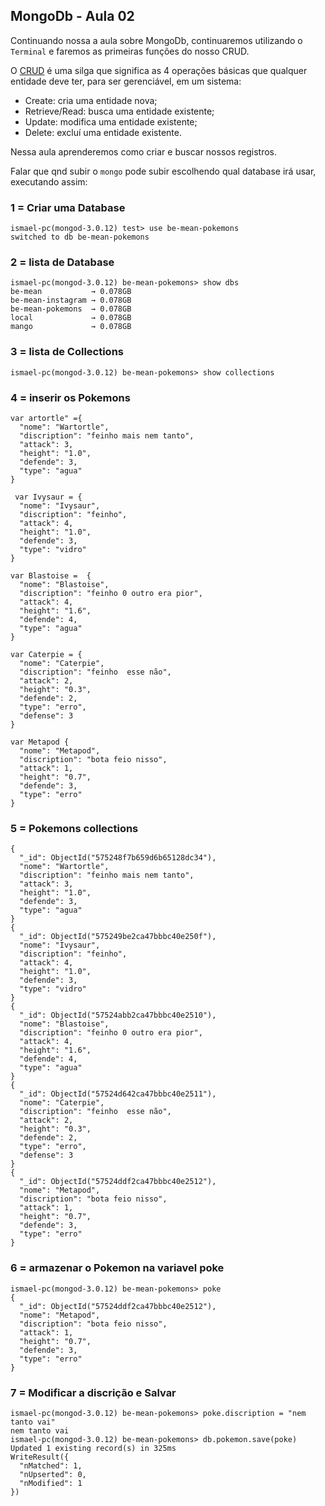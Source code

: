 ## MongoDb - Aula 02

Continuando nossa a aula sobre MongoDb, continuaremos utilizando o `Terminal` e faremos as primeiras funções do nosso CRUD.

O [CRUD](https://pt.wikipedia.org/wiki/CRUD) é uma silga que significa as 4 operações básicas que qualquer entidade deve ter, para ser gerenciável, em um sistema:

- Create: cria uma entidade nova;
- Retrieve/Read: busca uma entidade existente;
- Update: modifica uma entidade existente;
- Delete: excluí uma entidade existente.

Nessa aula aprenderemos como criar e buscar nossos registros.


Falar que qnd subir o `mongo` pode subir escolhendo qual database irá usar, executando assim:


### 1 = Criar uma Database 
```
ismael-pc(mongod-3.0.12) test> use be-mean-pokemons
switched to db be-mean-pokemons
```

### 2 = lista de Database 
```
ismael-pc(mongod-3.0.12) be-mean-pokemons> show dbs
be-mean           → 0.078GB
be-mean-instagram → 0.078GB
be-mean-pokemons  → 0.078GB
local             → 0.078GB
mango             → 0.078GB
```

### 3 = lista de Collections
```
ismael-pc(mongod-3.0.12) be-mean-pokemons> show collections
```

### 4 = inserir os Pokemons 
```
var artortle" ={
  "nome": "Wartortle",
  "discription": "feinho mais nem tanto",
  "attack": 3,
  "height": "1.0",
  "defende": 3,
  "type": "agua"
} 

 var Ivysaur = {
  "nome": "Ivysaur",
  "discription": "feinho",
  "attack": 4,
  "height": "1.0",
  "defende": 3,
  "type": "vidro"
}

var Blastoise =  {
  "nome": "Blastoise",
  "discription": "feinho 0 outro era pior",
  "attack": 4,
  "height": "1.6",
  "defende": 4,
  "type": "agua"
}

var Caterpie = {
  "nome": "Caterpie",
  "discription": "feinho  esse não",
  "attack": 2,
  "height": "0.3",
  "defende": 2,
  "type": "erro",
  "defense": 3
}

var Metapod {
  "nome": "Metapod",
  "discription": "bota feio nisso",
  "attack": 1,
  "height": "0.7",
  "defende": 3,
  "type": "erro"
}
```

### 5 = Pokemons  collections 
```
{
  "_id": ObjectId("575248f7b659d6b65128dc34"),
  "nome": "Wartortle",
  "discription": "feinho mais nem tanto",
  "attack": 3,
  "height": "1.0",
  "defende": 3,
  "type": "agua"
}
{
  "_id": ObjectId("575249be2ca47bbbc40e250f"),
  "nome": "Ivysaur",
  "discription": "feinho",
  "attack": 4,
  "height": "1.0",
  "defende": 3,
  "type": "vidro"
}
{
  "_id": ObjectId("57524abb2ca47bbbc40e2510"),
  "nome": "Blastoise",
  "discription": "feinho 0 outro era pior",
  "attack": 4,
  "height": "1.6",
  "defende": 4,
  "type": "agua"
}
{
  "_id": ObjectId("57524d642ca47bbbc40e2511"),
  "nome": "Caterpie",
  "discription": "feinho  esse não",
  "attack": 2,
  "height": "0.3",
  "defende": 2,
  "type": "erro",
  "defense": 3
}
{
  "_id": ObjectId("57524ddf2ca47bbbc40e2512"),
  "nome": "Metapod",
  "discription": "bota feio nisso",
  "attack": 1,
  "height": "0.7",
  "defende": 3,
  "type": "erro"
}
```

### 6 = armazenar o Pokemon na variavel poke
```
ismael-pc(mongod-3.0.12) be-mean-pokemons> poke
{
  "_id": ObjectId("57524ddf2ca47bbbc40e2512"),
  "nome": "Metapod",
  "discription": "bota feio nisso",
  "attack": 1,
  "height": "0.7",
  "defende": 3,
  "type": "erro"
}
```


### 7 = Modificar a discrição e Salvar 
```
ismael-pc(mongod-3.0.12) be-mean-pokemons> poke.discription = "nem tanto vai"
nem tanto vai
ismael-pc(mongod-3.0.12) be-mean-pokemons> db.pokemon.save(poke)
Updated 1 existing record(s) in 325ms
WriteResult({
  "nMatched": 1,
  "nUpserted": 0,
  "nModified": 1
})
```
